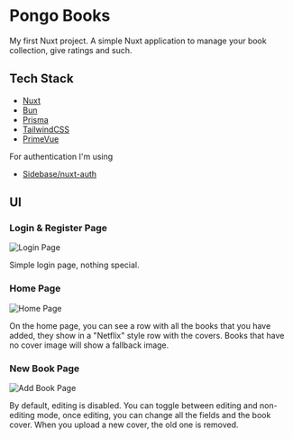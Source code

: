 # Pongo Books

My first Nuxt project. A simple Nuxt application to manage your book collection, give ratings and such. 

## Tech Stack

- [Nuxt](https://nuxt.com/)
- [Bun](https://bun.sh/)
- [Prisma](https://www.prisma.io/)
- [TailwindCSS](https://tailwindcss.com/)
- [PrimeVue](https://primevue.org/)

For authentication I'm using
- [Sidebase/nuxt-auth](https://sidebase.io/nuxt-auth/getting-started)

## UI

### Login & Register Page

![Login Page](https://i.imgur.com/5RDlcHz.png)

Simple login page, nothing special.

### Home Page

![Home Page](https://i.imgur.com/zxHyRlE.png)

On the home page, you can see a row with all the books that you have added, they show in a "Netflix" style row with the covers. Books that have no cover image will show a fallback image.

### New Book Page

![Add Book Page](https://i.imgur.com/AmczZBA.png)

By default, editing is disabled. You can toggle between editing and non-editing mode, once editing, you can change all the fields and the book cover. When you upload a new cover, the old one is removed.